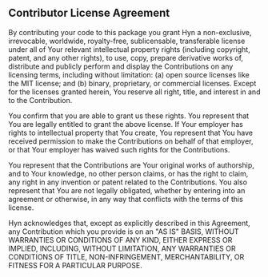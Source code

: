 ## Contributor License Agreement

By contributing your code to this package you grant Hyn a non-exclusive, irrevocable, worldwide, royalty-free, sublicensable, transferable license under all of Your relevant intellectual property rights (including copyright, patent, and any other rights), to use, copy, prepare derivative works of, distribute and publicly perform and display the Contributions on any licensing terms, including without limitation: (a) open source licenses like the MIT license; and (b) binary, proprietary, or commercial licenses. Except for the licenses granted herein, You reserve all right, title, and interest in and to the Contribution.

You confirm that you are able to grant us these rights. You represent that You are legally entitled to grant the above license. If Your employer has rights to intellectual property that You create, You represent that You have received permission to make the Contributions on behalf of that employer, or that Your employer has waived such rights for the Contributions.

You represent that the Contributions are Your original works of authorship, and to Your knowledge, no other person claims, or has the right to claim, any right in any invention or patent related to the Contributions. You also represent that You are not legally obligated, whether by entering into an agreement or otherwise, in any way that conflicts with the terms of this license.

Hyn acknowledges that, except as explicitly described in this Agreement, any Contribution which you provide is on an "AS IS" BASIS, WITHOUT WARRANTIES OR CONDITIONS OF ANY KIND, EITHER EXPRESS OR IMPLIED, INCLUDING, WITHOUT LIMITATION, ANY WARRANTIES OR CONDITIONS OF TITLE, NON-INFRINGEMENT, MERCHANTABILITY, OR FITNESS FOR A PARTICULAR PURPOSE.
